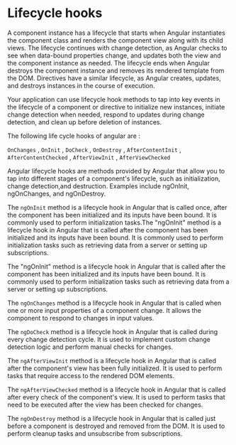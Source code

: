 # Lifecycle hooks

A component instance has a lifecycle that starts when Angular instantiates the component class and renders the component view along with its child views. The lifecycle continues with change detection, as Angular checks to see when data-bound properties change, and updates both the view and the component instance as needed. The lifecycle ends when Angular destroys the component instance and removes its rendered template from the DOM. Directives have a similar lifecycle, as Angular creates, updates, and destroys instances in the course of execution.

Your application can use lifecycle hook methods to tap into key events in the lifecycle of a component or directive to initialize new instances, initiate change detection when needed, respond to updates during change detection, and clean up before deletion of instances.

The following life cycle hooks of angular are :

`OnChanges` , `OnInit` , `DoCheck` , `OnDestroy` , `AfterContentInit` , `AfterContentChecked` , `AfterViewInit` , `AfterViewChecked`

Angular lifecycle hooks are methods provided by Angular that allow you to tap into different stages of a component's lifecycle, such as initialization, change detection,and destruction. Examples include ngOnInit, ngOnChanges, and ngOnDestroy.

The `ngOnInit` method is a lifecycle hook in Angular that is called once, after the component has been initialized and its inputs have been bound. It is commonly used to perform initialization tasks.The "ngOnInit" method is a lifecycle hook in Angular that is called after the component has been initialized and its inputs have been bound. It is commonly used to perform initialization tasks such as retrieving data from a server or setting up subscriptions.

The "ngOnInit" method is a lifecycle hook in Angular that is called after the component has been initialized and its inputs have been bound. It is commonly used to perform
initialization tasks such as retrieving data from a server or setting up subscriptions.

The `ngOnChanges` method is a lifecycle hook in Angular that is called when one or more input properties of a component change. It allows the component to respond to
changes in input values.

The `ngDoCheck` method is a lifecycle hook in Angular that is called during every change detection cycle. It is used to implement custom change detection logic and
perform manual checks for changes.

The `ngAfterViewInit` method is a lifecycle hook in Angular that is called after the component's view has been fully initialized. It is used to perform tasks that require access to the rendered DOM elements.

The `ngAfterViewChecked` method is a lifecycle hook in Angular that is called after every check of the component's view. It is used to perform tasks that need to be
executed after the view has been checked for changes.

The `ngOnDestroy` method is a lifecycle hook in Angular that is called just before a component is destroyed and removed from the DOM. It is used to perform cleanup
tasks and unsubscribe from subscriptions.
